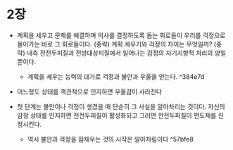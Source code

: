 # 2장
- 계획을 세우고 문제를 해결하며 의사를 결정하도록 돕는 회로들이 우리를 걱정으로 몰아가는 바로 그 회로들이다. (중략) 계획 세우기와 걱정의 차이는 무엇일까? (중략) 내측 전전두피질과 전방대상피질에서 일어나는 감정의 자기지향적 처리의 양일 뿐이다.
	- 계획을 세우는 능력의 대가로 걱정과 불안과 우울을 얻는다. ^384e7d
- 어느정도 상태를 객관적으로 인지하면 우울감이 사라진다

- 첫 단계는 불안이나 걱정이 생겼을 때 단순히 그 사실을 알아차리는 것이다. 자신의 감정 상태를 인지하면 전전두피질이 활성화되고 그러면 전전두피질이 편도체를 진정시킨다.
	- 역시 불안과 걱정을 잠재우는 것의 시작은 알아차림이다 ^57bfe8